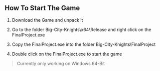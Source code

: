 ## How To Start The Game

1. Download the Game and unpack it

2. Go to the folder Big-City-Knights\x64\Release and right click on the FinalProject.exe

3. Copy the FinalProject.exe into the folder Big-City-Knights\FinalProject

4. Double click on the FinalProject.exe to start the game


> Currently only working on Windows 64-Bit 
